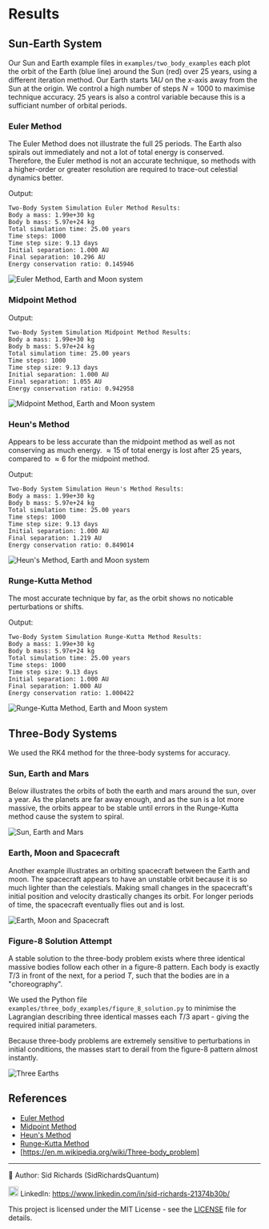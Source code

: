 # Results

## Sun-Earth System

Our Sun and Earth example files in ```examples/two_body_examples``` each plot the orbit of the Earth (blue line) around the Sun (red) over $25$ years, using a different iteration method.
Our Earth starts $1AU$ on the $x$-axis away from the Sun at the origin.
We control a high number of steps $N=1000$ to maximise technique accuracy.
$25$ years is also a control variable because this is a sufficiant number of orbital periods.

### Euler Method

The Euler Method does not illustrate the full $25$ periods.
The Earth also spirals out immediately and not a lot of total energy is conserved.
Therefore, the Euler method is not an accurate technique, so methods with a higher-order or greater resolution are required to trace-out celestial dynamics better.

Output:
```
Two-Body System Simulation Euler Method Results:
Body a mass: 1.99e+30 kg
Body b mass: 5.97e+24 kg
Total simulation time: 25.00 years
Time steps: 1000
Time step size: 9.13 days
Initial separation: 1.000 AU
Final separation: 10.296 AU
Energy conservation ratio: 0.145946
```
![Euler Method, Earth and Moon system](images/sun_earth_euler.png)

### Midpoint Method

Output:
```
Two-Body System Simulation Midpoint Method Results:
Body a mass: 1.99e+30 kg
Body b mass: 5.97e+24 kg
Total simulation time: 25.00 years
Time steps: 1000
Time step size: 9.13 days
Initial separation: 1.000 AU
Final separation: 1.055 AU
Energy conservation ratio: 0.942958
```
![Midpoint Method, Earth and Moon system](images/sun_earth_midpoint.png)

### Heun's Method

Appears to be less accurate than the midpoint method as well as not conserving as much energy.
$\approx 15%$ of total energy is lost after $25$ years, compared to $\approx 6%$ for the midpoint method.

Output:
```
Two-Body System Simulation Heun's Method Results:
Body a mass: 1.99e+30 kg
Body b mass: 5.97e+24 kg
Total simulation time: 25.00 years
Time steps: 1000
Time step size: 9.13 days
Initial separation: 1.000 AU
Final separation: 1.219 AU
Energy conservation ratio: 0.849014
```
![Heun's Method, Earth and Moon system](images/sun_earth_heuns.png)

### Runge-Kutta Method

The most accurate technique by far, as the orbit shows no noticable perturbations or shifts.

Output:
```
Two-Body System Simulation Runge-Kutta Method Results:
Body a mass: 1.99e+30 kg
Body b mass: 5.97e+24 kg
Total simulation time: 25.00 years
Time steps: 1000
Time step size: 9.13 days
Initial separation: 1.000 AU
Final separation: 1.000 AU
Energy conservation ratio: 1.000422
```
![Runge-Kutta Method, Earth and Moon system](images/sun_earth_runge_kutta.png)

## Three-Body Systems

We used the RK4 method for the three-body systems for accuracy.

### Sun, Earth and Mars

Below illustrates the orbits of both the earth and mars around the sun, over a year.
As the planets are far away enough, and as the sun is a lot more massive, the orbits appear to be stable until errors in the Runge-Kutta method cause the system to spiral.

![Sun, Earth and Mars](images/earth_mars_sun.png)

### Earth, Moon and Spacecraft

Another example illustrates an orbiting spacecraft between the Earth and moon.
The spacecraft appears to have an unstable orbit because it is so much lighter than the celestials.
Making small changes in the spacecraft's initial position and velocity drastically changes its orbit.
For longer periods of time, the spacecraft eventually flies out and is lost.

![Earth, Moon and Spacecraft](images/earth_moon_spacecraft.png)

### Figure-8 Solution Attempt

A stable solution to the three-body problem exists where three identical massive bodies follow each other in a figure-8 pattern.
Each body is exactly $T/3$ in front of the next, for a period $T$, such that the bodies are in a "choreography".

We used the Python file ```examples/three_body_examples/figure_8_solution.py``` to minimise the Lagrangian describing three identical masses each $T/3$ apart - giving the required initial parameters.

Because three-body problems are extremely sensitive to perturbations in initial conditions, the masses start to derail from the figure-8 pattern almost instantly.

![Three Earths](images/three_earths.png)

## References

- [Euler Method](https://en.m.wikipedia.org/wiki/Euler_method)
- [Midpoint Method](https://en.m.wikipedia.org/wiki/Midpoint_method)
- [Heun's Method](https://en.wikipedia.org/wiki/Heun%27s_method)
- [Runge-Kutta Method](https://en.m.wikipedia.org/wiki/Runge–Kutta_methods)
- [https://en.m.wikipedia.org/wiki/Three-body_problem]

---

📘 Author: Sid Richards (SidRichardsQuantum)

<img src="https://cdn.jsdelivr.net/gh/devicons/devicon/icons/linkedin/linkedin-original.svg" width="20" /> LinkedIn: https://www.linkedin.com/in/sid-richards-21374b30b/

This project is licensed under the MIT License - see the [LICENSE](LICENSE) file for details.
